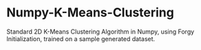 # Numpy-K-Means-Clustering
Standard 2D K-Means Clustering Algorithm in Numpy, using Forgy Initialization, trained on a sample generated dataset. 
